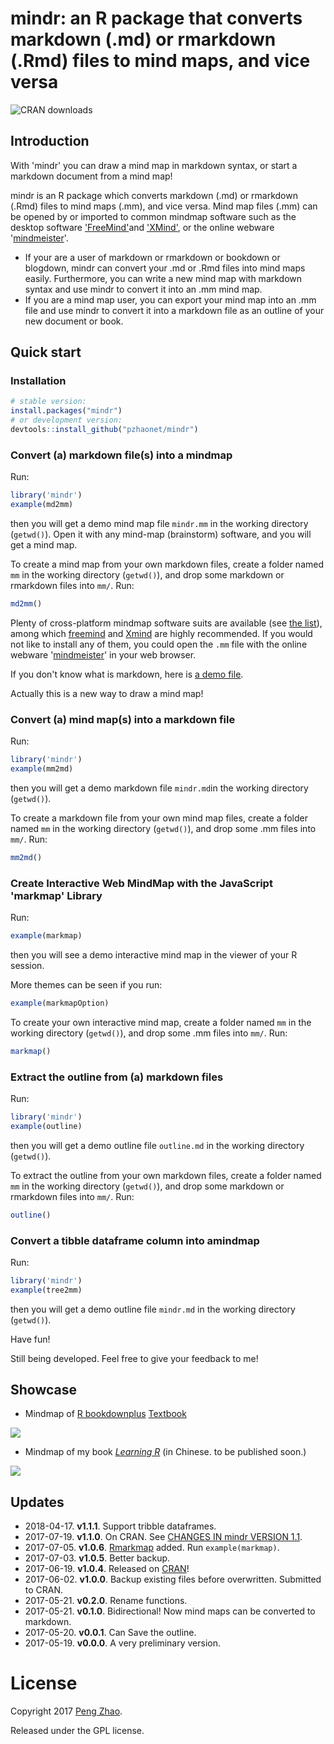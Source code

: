 # mindr: an R package that converts markdown (.md) or rmarkdown (.Rmd) files to mind maps, and vice versa

 ![CRAN downloads](http://cranlogs.r-pkg.org/badges/grand-total/mindr)

## Introduction

With 'mindr' you can draw a mind map in markdown syntax, or start a markdown document from a mind map!

mindr is an R package which converts markdown (.md) or rmarkdown (.Rmd) files to mind maps (.mm), and vice versa. Mind map files (.mm) can be opened by or imported to common mindmap software such as the desktop software ['FreeMind'](http://freemind.sourceforge.net/wiki/index.php/Main_Page)and ['XMind'](http://www.xmind.net), or the online webware '[mindmeister](https://www.mindmeister.com/)'.

- If your are a  user of markdown or  rmarkdown or bookdown or blogdown, mindr can convert your .md or .Rmd files into mind maps easily. Furthermore, you can write a new mind map with markdown syntax and use mindr to convert it into an .mm mind map.
- If you are a mind map user, you can export your mind map into an .mm file and use mindr to convert it into a markdown file as an outline of your new document or book.

## Quick start

### Installation

```R
# stable version:
install.packages("mindr")
# or development version:
devtools::install_github("pzhaonet/mindr")
```

### Convert (a) markdown file(s) into a mindmap 

Run: 

```R
library('mindr')
example(md2mm)
```
then you will get a demo mind map file `mindr.mm` in the working directory (`getwd()`). Open it with any mind-map (brainstorm) software, and you will get a mind map.

To create a mind map from your own markdown files, create a folder named `mm` in the working directory (`getwd()`), and drop some markdown or rmarkdown files into `mm/`. Run:

```R
md2mm()
```

Plenty of cross-platform mindmap software suits are available (see [the list](https://en.wikipedia.org/wiki/List_of_concept-_and_mind-mapping_software)), among which [freemind](http://freemind.sourceforge.net/wiki/index.php/Download) and [Xmind](http://www.xmind.net/download/win/) are highly recommended. If you would not like to install any of them, you could open the `.mm` file with the online webware '[mindmeister](https://www.mindmeister.com/)' in your web browser.

If you don't know what is markdown, here is [a demo file](https://github.com/pzhaonet/mindr/blob/master/inst/examples/md/bookdownplus1.md).

Actually this is a new way to draw a mind map!

### Convert (a) mind map(s) into a markdown file 

Run: 

```R
library('mindr')
example(mm2md)
```

then you will get a demo markdown file `mindr.md`in the working directory (`getwd()`). 

To create a markdown file from your own mind map files, create a folder named `mm` in the working directory (`getwd()`), and drop some .mm files into `mm/`. Run:

```R
mm2md()
```

### Create Interactive Web MindMap with the JavaScript 'markmap' Library

Run: 

```R
example(markmap)
```

then you will see a demo interactive mind map in the viewer of your R session. 

More themes can be seen if you run:

```R
example(markmapOption)
```

To create your own interactive mind map, create a folder named `mm` in the working directory (`getwd()`), and drop some .mm files into `mm/`. Run:

```R
markmap()
```

### Extract the outline from (a) markdown files

Run: 

```R
library('mindr')
example(outline)
```
then you will get a demo outline file `outline.md` in the working directory (`getwd()`). 

To extract the outline from your own markdown files, create a folder named `mm` in the working directory (`getwd()`), and drop some markdown or rmarkdown files into `mm/`. Run:

```R
outline()
```

### Convert a tibble dataframe column into amindmap

Run: 

```R
library('mindr')
example(tree2mm)
```
then you will get a demo outline file `mindr.md` in the working directory (`getwd()`). 

Have fun!

Still being developed. Feel free to give your feedback to me!

## Showcase

- Mindmap of [R bookdownplus](https://github.com/pzhaonet/bookdownplus) [Textbook](https://github.com/pzhaonet/bookdownplus-textbook)

![](https://raw.githubusercontent.com/pzhaonet/mindr/master/showcase/mindr_bookdownplus.jpg)

- Mindmap of my book [*Learning R*](http://xuer.pzhao.net/) (in Chinese. to be published soon.)

![](https://raw.githubusercontent.com/pzhaonet/mindr/master/showcase/mindr_xuer.jpg)

## Updates

- 2018-04-17. **v1.1.1**. Support tribble dataframes.
- 2017-07-19. **v1.1.0**. On CRAN. See [CHANGES IN mindr VERSION 1.1](https://github.com/pzhaonet/mindr/releases/tag/v1.1).
- 2017-07-05. **v1.0.6**. [Rmarkmap](https://github.com/seifer08ms/Rmarkmap) added. Run `example(markmap)`.
- 2017-07-03. **v1.0.5**. Better backup.
- 2017-06-19. **v1.0.4**. Released on [CRAN](https://cran.r-project.org/web/packages/mindr)!
- 2017-06-02. **v1.0.0**. Backup existing files before overwritten. Submitted to CRAN.
- 2017-05-21. **v0.2.0**. Rename functions.
- 2017-05-21. **v0.1.0**. Bidirectional! Now mind maps can be converted to markdown.
- 2017-05-20. **v0.0.1**. Can Save the outline.
- 2017-05-19. **v0.0.0**. A very preliminary version.

# License

Copyright 2017 [Peng Zhao](http://pzhao.org).

Released under the GPL license.

